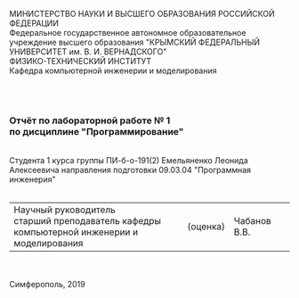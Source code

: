 МИНИСТЕРСТВО НАУКИ  И ВЫСШЕГО ОБРАЗОВАНИЯ РОССИЙСКОЙ ФЕДЕРАЦИИ  
Федеральное государственное автономное образовательное учреждение высшего образования
"КРЫМСКИЙ ФЕДЕРАЛЬНЫЙ УНИВЕРСИТЕТ им. В. И. ВЕРНАДСКОГО"  
ФИЗИКО-ТЕХНИЧЕСКИЙ ИНСТИТУТ  
Кафедра компьютерной инженерии и моделирования
<br/><br/>

​
### Отчёт по лабораторной работе № 1<br/> по дисциплине "Программирование"

<br/>
​
Студента 1 курса группы ПИ-б-о-191(2)
Емельяненко Леонида Алексеевича 
направления подготовки 09.03.04 "Программная инженерия"
<br/>
​
<table>
<tr><td>Научный руководитель<br/> старший преподаватель кафедры<br/> компьютерной инженерии и моделирования</td>
<td>(оценка)</td>
<td>Чабанов В.В.</td>
</tr>
</table>
<br/><br/>
​
Симферополь, 2019